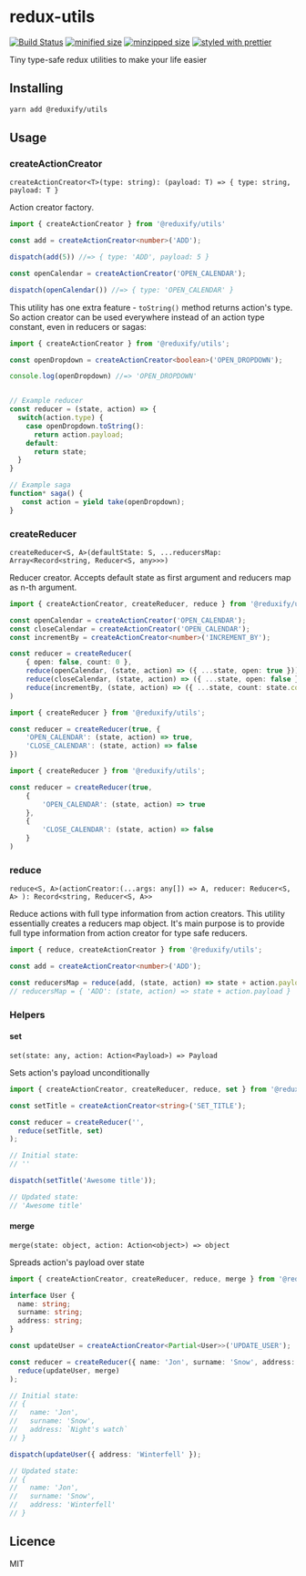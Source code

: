 # redux-utils

[![Build Status](https://travis-ci.com/martynaskadisa/redux-utils.svg?branch=master)](https://travis-ci.com/martynaskadisa/redux-utils)
[![minified size](https://badgen.net/bundlephobia/min/@reduxify/utils)](https://bundlephobia.com/result?p=@reduxify/utils)
[![minzipped size](https://badgen.net/bundlephobia/minzip/@reduxify/utils)](https://bundlephobia.com/result?p=@reduxify/utils)
[![styled with prettier](https://img.shields.io/badge/styled_with-prettier-ff69b4.svg)](https://github.com/prettier/prettier)
<!-- [![Greenkeeper badge](https://badges.greenkeeper.io/martynaskadisa/redux-utils.svg)](https://greenkeeper.io/) -->
<!-- [![Travis](https://img.shields.io/travis/martynaskadisa/redux-utils.svg)](https://travis-ci.org/martynaskadisa/redux-utils) -->
<!-- [![Coveralls](https://img.shields.io/coveralls/martynaskadisa/redux-utils.svg)](https://coveralls.io/github/martynaskadisa/redux-utils) -->
<!-- [![Dev Dependencies](https://david-dm.org/martynaskadisa/redux-utils/dev-status.svg)](https://david-dm.org/martynaskadisa/redux-utils?type=dev) -->

Tiny type-safe redux utilities to make your life easier

## Installing

```bash
yarn add @reduxify/utils
```

## Usage

### createActionCreator

`createActionCreator<T>(type: string): (payload: T) => { type: string, payload: T }`

Action creator factory. 

```ts
import { createActionCreator } from '@reduxify/utils'

const add = createActionCreator<number>('ADD');

dispatch(add(5)) //=> { type: 'ADD', payload: 5 }

const openCalendar = createActionCreator('OPEN_CALENDAR');

dispatch(openCalendar()) //=> { type: 'OPEN_CALENDAR' }
```

This utility has one extra feature - `toString()` method returns action's type. So action creator can be used everywhere instead of an action type constant, even in reducers or sagas:

```ts
import { createActionCreator } from '@reduxify/utils';

const openDropdown = createActionCreator<boolean>('OPEN_DROPDOWN');

console.log(openDropdown) //=> 'OPEN_DROPDOWN'


// Example reducer
const reducer = (state, action) => {
  switch(action.type) {
    case openDropdown.toString():
      return action.payload;
    default:
      return state;
  }
}

// Example saga
function* saga() {
   const action = yield take(openDropdown);
}
```


### createReducer

`createReducer<S, A>(defaultState: S, ...reducersMap: Array<Record<string, Reducer<S, any>>>)`

Reducer creator. Accepts default state as first argument and reducers map as n-th argument.

```ts
import { createActionCreator, createReducer, reduce } from '@reduxify/utils';

const openCalendar = createActionCreator('OPEN_CALENDAR');
const closeCalendar = createActionCreator('OPEN_CALENDAR');
const incrementBy = createActionCreator<number>('INCREMENT_BY');

const reducer = createReducer(
    { open: false, count: 0 },
    reduce(openCalendar, (state, action) => ({ ...state, open: true })),
    reduce(closeCalendar, (state, action) => ({ ...state, open: false })),
    reduce(incrementBy, (state, action) => ({ ...state, count: state.count + action.payload }))
)
```

```ts
import { createReducer } from '@reduxify/utils';

const reducer = createReducer(true, {
    'OPEN_CALENDAR': (state, action) => true,
    'CLOSE_CALENDAR': (state, action) => false
})
```

```ts
import { createReducer } from '@reduxify/utils';

const reducer = createReducer(true, 
    {
        'OPEN_CALENDAR': (state, action) => true
    }, 
    {
        'CLOSE_CALENDAR': (state, action) => false
    }
)
```

### reduce

`reduce<S, A>(actionCreator:(...args: any[]) => A,
  reducer: Reducer<S, A>
): Record<string, Reducer<S, A>>`

Reduce actions with full type information from action creators. This utility essentially creates a reducers map object. It's main purpose is to provide full type information from action creator for type safe reducers.

```ts
import { reduce, createActionCreator } from '@reduxify/utils';

const add = createActionCreator<number>('ADD');

const reducersMap = reduce(add, (state, action) => state + action.payload) 
// reducersMap = { 'ADD': (state, action) => state + action.payload }
```

### Helpers

#### set

```
set(state: any, action: Action<Payload>) => Payload
```

Sets action's payload unconditionally

```ts
import { createActionCreator, createReducer, reduce, set } from '@reduxify/utils';

const setTitle = createActionCreator<string>('SET_TITLE');

const reducer = createReducer('', 
  reduce(setTitle, set)
);

// Initial state:
// ''

dispatch(setTitle('Awesome title'));

// Updated state:
// 'Awesome title'

```

#### merge

```
merge(state: object, action: Action<object>) => object
```

Spreads action's payload over state

```ts
import { createActionCreator, createReducer, reduce, merge } from '@reduxify/utils';

interface User {
  name: string;
  surname: string;
  address: string;
}

const updateUser = createActionCreator<Partial<User>>('UPDATE_USER');

const reducer = createReducer({ name: 'Jon', surname: 'Snow', address: `Night's watch` },
  reduce(updateUser, merge)
);

// Initial state:
// {
//   name: 'Jon',
//   surname: 'Snow',
//   address: `Night's watch`
// }

dispatch(updateUser({ address: 'Winterfell' });

// Updated state:
// {
//   name: 'Jon',
//   surname: 'Snow',
//   address: 'Winterfell'
// }

```

## Licence

MIT
